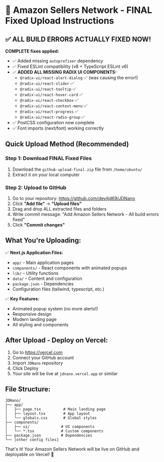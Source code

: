 
# 🚀 Amazon Sellers Network - FINAL Fixed Upload Instructions

## ✅ ALL BUILD ERRORS ACTUALLY FIXED NOW!

**COMPLETE fixes applied:**
- ✅ Added missing `autoprefixer` dependency
- ✅ Fixed ESLint compatibility (v8 + TypeScript ESLint v6)
- ✅ **ADDED ALL MISSING RADIX UI COMPONENTS:**
  - `@radix-ui/react-alert-dialog` ✅ (was causing the error!)
  - `@radix-ui/react-slider` ✅
  - `@radix-ui/react-tooltip` ✅
  - `@radix-ui/react-hover-card` ✅
  - `@radix-ui/react-checkbox` ✅
  - `@radix-ui/react-context-menu` ✅
  - `@radix-ui/react-progress` ✅
  - `@radix-ui/react-radio-group` ✅
- ✅ PostCSS configuration now complete
- ✅ Font imports (next/font) working correctly

## Quick Upload Method (Recommended)

### Step 1: Download FINAL Fixed Files
1. Download the `github-upload-final.zip` file from `/home/ubuntu/`
2. Extract it on your local computer

### Step 2: Upload to GitHub
1. Go to your repository: https://github.com/deviljd69/JDNano
2. Click **"Add file"** → **"Upload files"**
3. Drag and drop ALL extracted files and folders
4. Write commit message: "Add Amazon Sellers Network - All build errors fixed"
5. Click **"Commit changes"**

## What You're Uploading:

✅ **Next.js Application Files:**
- `app/` - Main application pages
- `components/` - React components with animated popups
- `lib/` - Utility functions
- `data/` - Content and configuration
- `package.json` - Dependencies
- Configuration files (tailwind, typescript, etc.)

✅ **Key Features:**
- Animated popup system (no more alerts!)
- Responsive design
- Modern landing page
- All styling and components

## After Upload - Deploy on Vercel:

1. Go to https://vercel.com
2. Connect your GitHub account
3. Import `JDNano` repository  
4. Click Deploy
5. Your site will be live at `jdnano.vercel.app` or similar

## File Structure:
```
JDNano/
├── app/
│   ├── page.tsx          # Main landing page
│   ├── layout.tsx        # App layout
│   └── globals.css       # Global styles
├── components/
│   ├── ui/              # UI components
│   └── *.tsx            # Custom components
├── package.json         # Dependencies
└── [other config files]
```

That's it! Your Amazon Sellers Network will be live on GitHub and deployable on Vercel! 🎉
